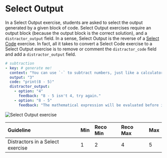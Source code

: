 # Select Output

In a Select Output exercise, students are asked to select the output generated
by a given block of code. Select Output exercises require an output block
(because the output block is the correct solution), and a `distractor_output`
field. In a sense, Select Output is the reverse of a [Select
Code](/mobile/exercises/select-code.md) exercise. In fact, all it takes to
convert a Select Code exercise to a Select Output exercise is to remove or
comment the `distractor_code` field and add a `distractor_output` field.

```yaml
# subtraction
- key: # generate me!
  context: "You can use `-` to subtract numbers, just like a calculator."
  output: "3"
  code: "print(8 - 5)"
  distractor_output:
    - option: "4"
      feedback: "8 - 5 isn't 4, try again."
    - option: "8 - 5"
      feedback: "The mathematical expression will be evaluated before it is printed."
```

![Select Output exercise](/images/mobile/select-output-small.png)

| Guideline                        | Min | Reco Min | Reco Max | Max |
| :--------                        | :-- | :------- | :------- | :-- |
| Distractors in a Select exercise | 1   | 2        | 4        | 5   |

